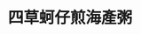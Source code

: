 ---
title: "四草蚵仔煎海產粥"
description: "四草蚵仔煎海產粥"
layout: shop
keywords:
  - 美食競賽
  - 台灣美食
  - 美食精選
datePublished: "2025-06-30"
dateModified: "2025-07-03"
city: "台南市"
district: "東區"
address: "台南市東區林森路一段316號"
phone: "0915809885"
geo: "22.98290440365182, 120.21947612764448"
google_map: "https://maps.app.goo.gl/wH61jw2Y4JkMKwXn6"
footinder: "https://footinder.com.tw/%E5%8F%B0%E5%8D%97%E5%B8%82%E6%9D%B1%E5%8D%80/114425/"
official: "https://www.facebook.com/p/%E5%9B%9B%E8%8D%89%E8%9A%B5%E4%BB%94%E7%85%8E%E6%A0%AA%E5%BC%8F%E6%9C%83%E7%A4%BE-100054660180752/"
award:
  - name: "夜市王"
    year: "2024"
    entries:
      - nightMarket: "大東夜市"
        food_type: "蚵仔煎"
        rank: "第七名"

---
